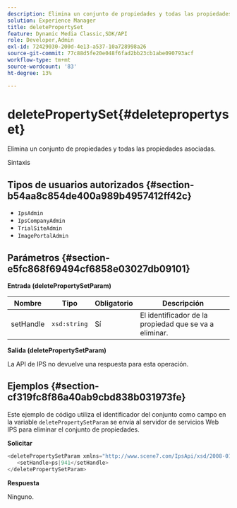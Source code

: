 ```yaml
---
description: Elimina un conjunto de propiedades y todas las propiedades asociadas.
solution: Experience Manager
title: deletePropertySet
feature: Dynamic Media Classic,SDK/API
role: Developer,Admin
exl-id: 72429030-200d-4e13-a537-10a728998a26
source-git-commit: 77c88d5fe20e048f6fad2bb23cb1abe090793acf
workflow-type: tm+mt
source-wordcount: '83'
ht-degree: 13%

---
```


# deletePropertySet{#deletepropertyset}

Elimina un conjunto de propiedades y todas las propiedades asociadas.

Sintaxis

## Tipos de usuarios autorizados {#section-b54aa8c854de400a989b4957412ff42c}

* `IpsAdmin`
* `IpsCompanyAdmin`
* `TrialSiteAdmin`
* `ImagePortalAdmin`

## Parámetros {#section-e5fc868f69494cf6858e03027db09101}

**Entrada (deletePropertySetParam)**

| Nombre | Tipo | Obligatorio | Descripción |
|---|---|---|---|
| setHandle | `xsd:string` | Sí | El identificador de la propiedad que se va a eliminar. |

**Salida (deletePropertySetParam)**

La API de IPS no devuelve una respuesta para esta operación.

## Ejemplos {#section-cf319fc8f86a40ab9cbd838b031973fe}

Este ejemplo de código utiliza el identificador del conjunto como campo en la variable `deletePropertySetParam` se envía al servidor de servicios Web IPS para eliminar el conjunto de propiedades.

**Solicitar**

```java
<deletePropertySetParam xmlns="http://www.scene7.com/IpsApi/xsd/2008-01-15">
   <setHandle>ps|941</setHandle>
</deletePropertySetParam>
```

**Respuesta**

Ninguno.
